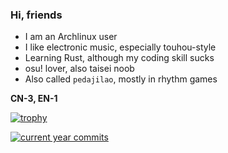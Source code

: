 ### Hi, friends

- I am an Archlinux user
- I like electronic music, especially touhou-style
- Learning Rust, although my coding skill sucks
- osu! lover, also taisei noob
- Also called `pedajilao`, mostly in rhythm games

**CN-3, EN-1**

[![trophy](https://github-profile-trophy.vercel.app/?username=poly000&theme=onedark)](https://github.com/ryo-ma/github-profile-trophy)

[![current year commits](https://github-readme-stats.vercel.app/api?username=poly000&count_private=false&show_icons=true&hide=stars,prs,issues&hide_title=true)](https://github.com/anuraghazra/github-readme-stats)
